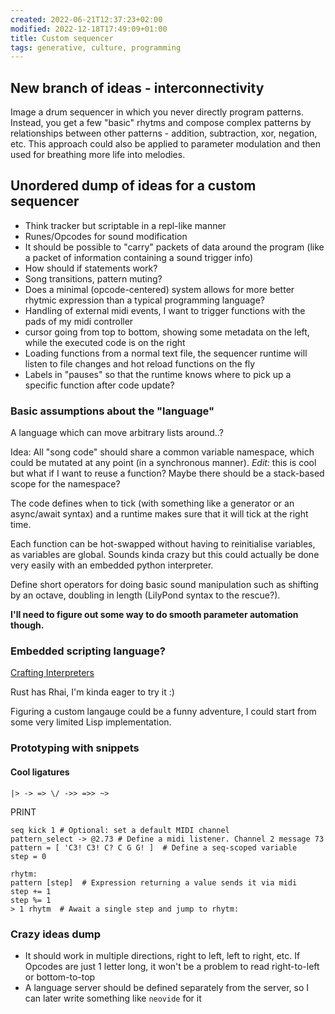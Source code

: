 ```yaml
---
created: 2022-06-21T12:37:23+02:00
modified: 2022-12-18T17:49:09+01:00
title: Custom sequencer
tags: generative, culture, programming
---
```


## New branch of ideas - interconnectivity

Image a drum sequencer in which you never directly program
patterns. Instead, you get a few "basic" rhytms and
compose complex patterns by relationships between other
patterns - addition, subtraction, xor, negation, etc. This
approach could also be applied to parameter modulation and
then used for breathing more life into melodies.

## Unordered dump of ideas for a custom sequencer

- Think tracker but scriptable in a repl-like manner
- Runes/Opcodes for sound modification
- It should be possible to "carry" packets of data around the program (like a packet of information containing a sound trigger info)
- How should if statements work?
- Song transitions, pattern muting?
- Does a minimal (opcode-centered) system allows for more better rhytmic expression than a typical programming language?
- Handling of external midi events, I want to trigger functions with the pads of my midi controller
- cursor going from top to bottom, showing some metadata on the left, while the executed code is on the right
- Loading functions from a normal text file, the sequencer runtime will listen to file changes and hot reload functions on the fly
- Labels in "pauses" so that the runtime knows where to pick up a specific function after code update? 

### Basic assumptions about the "language"

A language which can move arbitrary lists around..?

Idea: All "song code" should share a common variable namespace, which could be mutated
at any point (in a synchronous manner). *Edit:* this is cool but what if I want
to reuse a function? Maybe there should be a stack-based scope for the namespace?

The code defines when to tick (with something like a generator or an async/await syntax)
and a runtime makes sure that it will tick at the right time.

Each function can be hot-swapped without having to reinitialise variables, as variables 
are global. Sounds kinda crazy but this could actually be done very easily with
an embedded python interpreter.

Define short operators for doing basic sound manipulation such as
shifting by an octave, doubling in length (LilyPond syntax to the rescue?).

**I'll need to figure out some way to do smooth parameter automation though.**

### Embedded scripting language?

[Crafting Interpreters](https://craftinginterpreters.com/introduction.html)

Rust has Rhai, I'm kinda eager to try it :)

Figuring a custom langauge could be a funny adventure,
I could start from some very limited Lisp implementation.

### Prototyping with snippets

#### Cool ligatures

```
|> -> => \/ ->> =>> ~> 
```
PRINT

```
seq kick 1 # Optional: set a default MIDI channel
pattern_select -> @2.73 # Define a midi listener. Channel 2 message 73
pattern = [ 'C3! C3! C? C G G! ]  # Define a seq-scoped variable
step = 0

rhytm:
pattern [step]  # Expression returning a value sends it via midi
step += 1
step %= 1
> 1 rhytm  # Await a single step and jump to rhytm:
```

### Crazy ideas dump

- It should work in multiple directions, right to left, left to right, etc. If Opcodes are just 1 letter long, it won't be a problem to read right-to-left or bottom-to-top
- A language server should be defined separately from the server, so I can later write something like `neovide` for it
